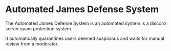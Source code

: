 # Automated James Defense System
The Automated James Defense System is an automated system is a discord server spam protection system.

It automatically quarantines users deemed suspicious and waits for manual review from a moderator.
